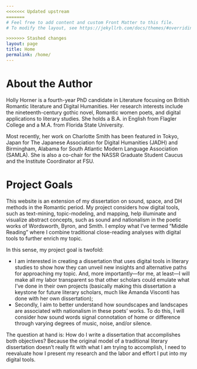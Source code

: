 ```yaml
---
<<<<<<< Updated upstream
=======
# Feel free to add content and custom Front Matter to this file.
# To modify the layout, see https://jekyllrb.com/docs/themes/#overriding-theme-defaults

>>>>>>> Stashed changes
layout: page
title: Home
permalink: /home/
---
```

# About the Author
Holly Horner is a fourth-year PhD candidate in Literature focusing on British Romantic literature and Digital Humanities. Her research interests include the nineteenth-century gothic novel, Romantic women poets, and digital applications to literary studies. She holds a B.A. in English from Flagler College and a M.A. from Florida State University.

Most recently, her work on Charlotte Smith has been featured in Tokyo, Japan for The Japanese Association for Digital Humanities (JADH) and Birmingham, Alabama for South Atlantic Modern Language Association (SAMLA). She is also a co-chair for the NASSR Graduate Student Caucus and the Institute Coordinator at FSU. 

# Project Goals
This website is an extension of my dissertation on sound, space, and DH methods in the Romantic period. My project considers how digital tools, such as text-mining, topic-modeling, and mapping, help illuminate and visualize abstract concepts, such as sound and nationalism in the poetic works of Wordsworth, Byron, and Smith. I employ what I’ve termed “Middle Reading” where I combine traditional close-reading analyses with digital tools to further enrich my topic. 

In this sense, my project goal is twofold:

- I am interested in creating a dissertation that uses digital tools in literary studies to show how they can unveil new insights and alternative paths for approaching my topic. And, more importantly—for me, at least—I will make all my labor transparent so that other scholars could emulate what I’ve done in their own projects (basically making this dissertation a keystone for future literary scholars, much like Amanda Visconti has done with her own dissertation);
- Secondly, I aim to better understand how soundscapes and landscapes are associated with nationalism in these poets’ works. To do this, I will consider how sound words signal connotation of home or difference through varying degrees of music, noise, and/or silence.

The question at hand is: How do I write a dissertation that accomplishes both objectives? Because the original model of a traditional literary dissertation doesn’t really fit with what I am trying to accomplish, I need to reevaluate how I present my research and the labor and effort I put into my digital tools.

